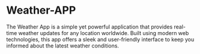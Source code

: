 # Weather-APP
The Weather App is a simple yet powerful application that provides real-time weather updates for any location worldwide. Built using modern web technologies, this app offers a sleek and user-friendly interface to keep you informed about the latest weather conditions.
